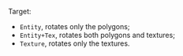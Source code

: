 Target:  
- `Entity`, rotates only the polygons;  
- `Entity+Tex`, rotates both polygons and textures;  
- `Texture`, rotates only the textures.
